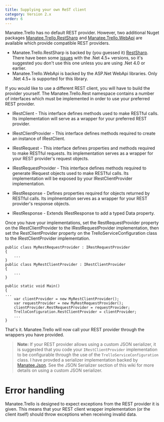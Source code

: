 ```yaml
---
title: Supplying your own ReST client
category: Version 2.x
order: 6
---
```


Manatee.Trello has no default REST provider.  However, two additional Nuget packages [Manatee.Trello.RestSharp](https://www.nuget.org/packages/Manatee.Trello.RestSharp/) and [Manatee.Trello.WebApi](https://www.nuget.org/packages/Manatee.Trello.WebApi/) are available which provide compatible REST providers.

- Manatee.Trello.RestSharp is backed by (you guessed it) [RestSharp](http://restsharp.org/).  There have been some [issues](https://trello.com/c/9oqS8oxg) with the .Net 4.5+ versions, so it's suggested you don't use this one unless you are using .Net 4.0 or earlier.
- Manatee.Trello.WebApi is backed by the ASP.Net WebApi libraries.  Only .Net 4.5+ is supported for this library.

If you would like to use a different REST client, you will have to build the provider yourself.  The Manatee.Trello.Rest namespace contains a number of interfaces which must be implemented in order to use your preferred REST provider.

- IRestClient - This interface defines methods used to make RESTful calls.  Its implementation will serve as a wrapper for your preferred REST provider.

- IRestClientProvider - This interface defines methods required to create an instance of IRestClient.

- IRestRequest - This interface defines properties and methods required to make RESTful requests.  Its implementation serves as a wrapper for your REST provider's request objects.

- IRestRequestProvider - This interface defines methods required to generate IRequest objects used to make RESTful calls.  Its implementation will be exposed by your IRestClientProvider implementation.

- IRestResponse - Defines properties required for objects returned by RESTful calls.  Its implmentation serves as a wrapper for your REST provider's response objects.

- IRestResponse<T> - Extends IRestResponse to add a typed Data property.

Once you have your implementations, set the RestRequestProvider property on the IRestClientProvider to the IRestRequestProvider implementation, then set the RestClientProvider property on the TrelloServiceConfiguration class to the IRestClientProvider implementation.

    public class MyRestRequestProvider : IRestRequestProvider
    {
        ...
    }
    public class MyRestClientProvider : IRestClientProvider
    {
        ...
    }

    public static void Main()
    {
	...
        var clientProvider = new MyRestClientProvider();
        var requestProvider = new MyRestRequestProvider();
        clientProvider.RestRequestProvider = requestProvider;
        TrelloConfiguration.RestClientProvider = clientProvider;
        ...
    }

That's it.  Manatee.Trello will now call your REST provider through the wrappers you have provided.

>**Note:**  If your REST provider allows using a custom JSON serializer, it is suggested that you code your `IRestClientProvider` implementation to be configurable through the use of the `TrelloServiceConfiguration` class.  I have provded a serializer implementation backed by [Manatee.Json](https://www.nuget.org/packages/Manatee.Trello.ManateeJson/).  See the JSON Serializer section of this wiki for more details on using a custom JSON serializer.

# Error handling

Manatee.Trello is designed to expect exceptions from the REST provider it is given.  This means that your REST client wrapper implementation (or the client itself) should throw exceptions when receiving invalid data.
